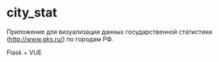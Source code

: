 # city_stat
Приложение для визуализации данных государственной статистики (http://www.gks.ru/) по городам РФ.

Flask + VUE
